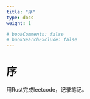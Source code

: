```yaml
---
title: "序"
type: docs
weight: 1

# bookComments: false
# bookSearchExclude: false
---
```


# 序

用Rust完成leetcode，记录笔记。